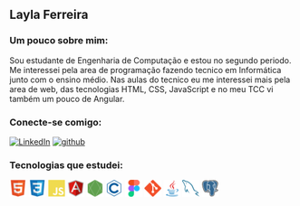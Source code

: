 ## Layla Ferreira

### Um pouco sobre mim: 
Sou estudante de Engenharia de Computação e estou no segundo periodo. Me interessei pela area de programação fazendo tecnico em Informática junto com o ensino 
médio. Nas aulas do tecnico eu me interessei mais pela area de web, das tecnologias HTML, CSS, JavaScript e no meu TCC vi também um pouco de Angular.

### Conecte-se comigo: 
[![LinkedIn](https://img.shields.io/badge/-laylaFerreira-000?style=for-the-badge&logo=linkedin&logoColor=62b1d4&color:FFF)](https://www.linkedin.com/in/layla-dferreira/)
[![github](https://img.shields.io/badge/-laylaFerreira-000?style=for-the-badge&logo=github&logoColor=62b1d4&color:FFF)](https://github.com/layla-dferreira)

### Tecnologias que estudei: 
<div>
  <img align="center" alt="html5" height="30" width="30"src="https://github.com/devicons/devicon/blob/master/icons/html5/html5-original.svg">
  <img align="center" alt="CSS3" height="30" width="30"  src="https://raw.githubusercontent.com/devicons/devicon/master/icons/css3/css3-original.svg"> 
  <img align="center" alt="javaScript" height="30" width="30" src="https://github.com/devicons/devicon/blob/master/icons/javascript/javascript-plain.svg">
  <img align="center" alt="angularjs" height="30" width="30" src="https://github.com/devicons/devicon/blob/master/icons/angularjs/angularjs-original.svg">
  <img align="center" alt="node" height="30" width="30" src="https://github.com/devicons/devicon/blob/master/icons/nodejs/nodejs-plain.svg">
  <img align="center" alt="c" height="30" width="30" src="https://github.com/devicons/devicon/blob/master/icons/c/c-line.svg">
  <img align="center" alt="figma" height="30" width="30" src="https://github.com/devicons/devicon/blob/master/icons/figma/figma-original.svg">
  <img align="center" alt="git" height="30" width="30" src="https://github.com/devicons/devicon/blob/master/icons/git/git-original.svg">
  <img align="center" alt="java" height="30" width="30" src="https://github.com/devicons/devicon/blob/master/icons/java/java-original.svg">
  <img align="center" alt="mysql" height="30" width="30" src="https://github.com/devicons/devicon/blob/master/icons/mysql/mysql-original.svg">
  <img align="center" alt="postgresql" height="30" width="30" src="https://github.com/devicons/devicon/blob/master/icons/postgresql/postgresql-original.svg">

</div>
